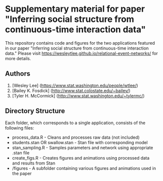 # Supplementary material for paper "Inferring social structure from continuous-time interaction data"

This repository contains code and figures for the two applications featured in our paper "Inferring social structure from continuous-time interaction data." Please visit https://wesleytlee.github.io/relational-event-networks/ for more details.

## Authors

1. [Wesley Lee] (https://www.stat.washington.edu/people/wtlee/)
2. [Bailey K. Fosdick] (http://www.stat.colostate.edu/~bailey/)
3. [Tyler H. McCormick] (http://www.stat.washington.edu/~tylermc/)

## Directory Structure

Each folder, which corresponds to a single application, consists of the following files:
* process_data.R - Cleans and processes raw data (not included)
* students.stan OR swallow.stan - Stan file with corresponding model
* stan_sampling.R - Samples parameters and network using appropriate .stan file
* create_figs.R - Creates figures and animations using processed data and results from Stan
* /figures - A subfolder containing various figures and animations used in the paper

